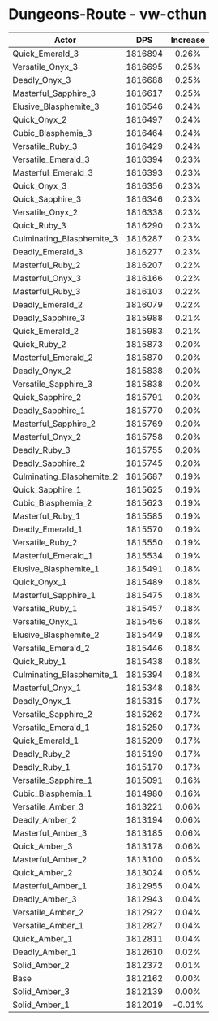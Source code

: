 # Dungeons-Route - vw-cthun
| Actor | DPS | Increase |
|---|:---:|:---:|
|Quick_Emerald_3|1816894|0.26%|
|Versatile_Onyx_3|1816695|0.25%|
|Deadly_Onyx_3|1816688|0.25%|
|Masterful_Sapphire_3|1816617|0.25%|
|Elusive_Blasphemite_3|1816546|0.24%|
|Quick_Onyx_2|1816497|0.24%|
|Cubic_Blasphemia_3|1816464|0.24%|
|Versatile_Ruby_3|1816429|0.24%|
|Versatile_Emerald_3|1816394|0.23%|
|Masterful_Emerald_3|1816393|0.23%|
|Quick_Onyx_3|1816356|0.23%|
|Quick_Sapphire_3|1816346|0.23%|
|Versatile_Onyx_2|1816338|0.23%|
|Quick_Ruby_3|1816290|0.23%|
|Culminating_Blasphemite_3|1816287|0.23%|
|Deadly_Emerald_3|1816277|0.23%|
|Masterful_Ruby_2|1816207|0.22%|
|Masterful_Onyx_3|1816166|0.22%|
|Masterful_Ruby_3|1816103|0.22%|
|Deadly_Emerald_2|1816079|0.22%|
|Deadly_Sapphire_3|1815988|0.21%|
|Quick_Emerald_2|1815983|0.21%|
|Quick_Ruby_2|1815873|0.20%|
|Masterful_Emerald_2|1815870|0.20%|
|Deadly_Onyx_2|1815838|0.20%|
|Versatile_Sapphire_3|1815838|0.20%|
|Quick_Sapphire_2|1815791|0.20%|
|Deadly_Sapphire_1|1815770|0.20%|
|Masterful_Sapphire_2|1815769|0.20%|
|Masterful_Onyx_2|1815758|0.20%|
|Deadly_Ruby_3|1815755|0.20%|
|Deadly_Sapphire_2|1815745|0.20%|
|Culminating_Blasphemite_2|1815687|0.19%|
|Quick_Sapphire_1|1815625|0.19%|
|Cubic_Blasphemia_2|1815623|0.19%|
|Masterful_Ruby_1|1815585|0.19%|
|Deadly_Emerald_1|1815570|0.19%|
|Versatile_Ruby_2|1815550|0.19%|
|Masterful_Emerald_1|1815534|0.19%|
|Elusive_Blasphemite_1|1815491|0.18%|
|Quick_Onyx_1|1815489|0.18%|
|Masterful_Sapphire_1|1815475|0.18%|
|Versatile_Ruby_1|1815457|0.18%|
|Versatile_Onyx_1|1815456|0.18%|
|Elusive_Blasphemite_2|1815449|0.18%|
|Versatile_Emerald_2|1815446|0.18%|
|Quick_Ruby_1|1815438|0.18%|
|Culminating_Blasphemite_1|1815394|0.18%|
|Masterful_Onyx_1|1815348|0.18%|
|Deadly_Onyx_1|1815315|0.17%|
|Versatile_Sapphire_2|1815262|0.17%|
|Versatile_Emerald_1|1815250|0.17%|
|Quick_Emerald_1|1815209|0.17%|
|Deadly_Ruby_2|1815190|0.17%|
|Deadly_Ruby_1|1815170|0.17%|
|Versatile_Sapphire_1|1815091|0.16%|
|Cubic_Blasphemia_1|1814980|0.16%|
|Versatile_Amber_3|1813221|0.06%|
|Deadly_Amber_2|1813194|0.06%|
|Masterful_Amber_3|1813185|0.06%|
|Quick_Amber_3|1813178|0.06%|
|Masterful_Amber_2|1813100|0.05%|
|Quick_Amber_2|1813024|0.05%|
|Masterful_Amber_1|1812955|0.04%|
|Deadly_Amber_3|1812943|0.04%|
|Versatile_Amber_2|1812922|0.04%|
|Versatile_Amber_1|1812827|0.04%|
|Quick_Amber_1|1812811|0.04%|
|Deadly_Amber_1|1812610|0.02%|
|Solid_Amber_2|1812372|0.01%|
|Base|1812162|0.00%|
|Solid_Amber_3|1812139|0.00%|
|Solid_Amber_1|1812019|-0.01%|
